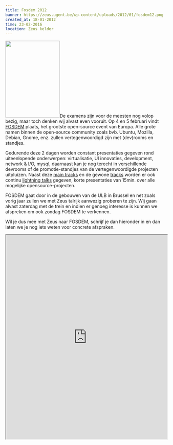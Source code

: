 ```yaml
---
title: Fosdem 2012
banner: https://zeus.ugent.be/wp-content/uploads/2012/01/fosdem12.png
created_at: 18-01-2012
time: 23-02-2016
location: Zeus kelder
---
```


<a href="https://fosdem.org"><img src="https://zeus.ugent.be/wp-content/uploads/2012/01/fosdem12.png" alt="" title="FOSDEM" width="170" height="240" class="alignright size-full wp-image-662" /></a>De examens zijn voor de meesten nog volop bezig, maar toch denken wij alvast even vooruit. Op 4 en 5 februari vindt <a href="https://fosdem.org/2012/" title="FOSDEM">FOSDEM</a> plaats, het grootste open-source event van Europa. Alle grote namen binnen de open-source community zoals bvb. Ubuntu, Mozilla, Debian, Gnome, enz. zullen vertegenwoordigd zijn met (dev)rooms en standjes.

Gedurende deze 2 dagen worden constant presentaties gegeven rond uiteenlopende onderwerpen: virtualisatie, UI innovaties, development, network & I/O, mysql, daarnaast kan je nog terecht in verschillende devrooms of de promotie-standjes van de vertegenwoordigde projecten uitpluizen. Naast deze <a href="https://fosdem.org/2012/schedule/main-tracks" title="main tracks">main tracks</a> en de gewone <a href="https://fosdem.org/2012/schedule/tracks">tracks</a> worden er ook continu <a href="https://fosdem.org/2012/schedule/track/lightningtalks">lightning talks</a> gegeven, korte presentaties van 15min. over alle mogelijke opensource-projecten.

FOSDEM gaat door in de gebouwen van de ULB in Brussel en net zoals vorig jaar zullen we met Zeus talrijk aanwezig proberen te zijn. Wij gaan alvast zaterdag met de trein en indien er genoeg interesse is kunnen we afspreken om ook zondag FOSDEM te verkennen.

Wil je dus mee met Zeus naar FOSDEM, schrijf je dan hieronder in en dan laten we je nog iets weten voor concrete afspraken.

<!--more-->
<iframe src="https://docs.google.com/spreadsheet/embeddedform?formkey=dDJVcE92WTJMcC1CVkZhM0JxU2Vtd0E6MQ" height="639" style="width:100%"></iframe>
